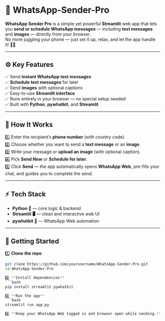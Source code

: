 # 📲 WhatsApp-Sender-Pro

**WhatsApp Sender Pro** is a simple yet powerful **Streamlit** web app that lets you **send or schedule WhatsApp messages** — including **text messages** and **images** — directly from your browser.  
No more juggling your phone — just set it up, relax, and let the app handle it! 💬✨

---

## ⚙️ Key Features

✅ Send **instant WhatsApp text messages**  
✅ **Schedule text messages** for later  
✅ Send **images** with optional captions  
✅ Easy-to-use **Streamlit interface**  
✅ Runs entirely in your browser — no special setup needed  
✅ Built with **Python**, **pywhatkit**, and **Streamlit**

---

## 🔐 How It Works

1️⃣ Enter the recipient’s **phone number** (with country code).  
2️⃣ Choose whether you want to send a **text message** or an **image**.  
3️⃣ Write your message or **upload an image** (with optional caption).  
4️⃣ Pick **Send Now** or **Schedule for later**.  
5️⃣ Click **Send** — the app automatically opens **WhatsApp Web**, pre-fills your chat, and guides you to complete the send.  

---

## ⚡ Tech Stack

- **Python 🐍** — core logic & backend
- **Streamlit 🖥️** — clean and interactive web UI
- **pywhatkit 📲** — WhatsApp Web automation

---

## 🚀 Getting Started

1️⃣ **Clone the repo**
```bash
git clone https://github.com/yourusername/WhatsApp-Sender-Pro.git
cd WhatsApp-Sender-Pro

2️⃣ **Install dependencies**
```bash
pip install streamlit pywhatkit

3️⃣ **Run the app**
```bash
streamlit run app.py

4️⃣ **Keep your WhatsApp Web logged in and browser open while sending.**
